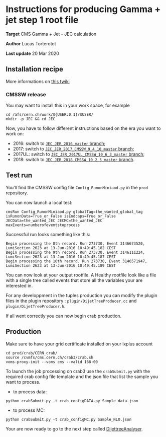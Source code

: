 # Instructions for producing Gamma + jet step 1 root file 

**Target** CMS Gamma + Jet  - JEC calculation

**Author** Lucas Torterotot

**Last update** 20 Mar 2020

## Installation recipe
More informations on [this twiki](https://twiki.cern.ch/twiki/bin/view/CMS/EgammaMiniAODV2)
### CMSSW release
You may want to install this in your work space, for example
```
cd /afs/cern.ch/work/${USER:0:1}/$USER/
mkdir -p JEC && cd JEC
```

Now, you have to follow different instructions based on the era you want to work on:
- 2016: switch to [`JEC_JER_2016_master` branch](https://github.com/lucastorterotot/DijetRootTreeMaker/blob/JEC_JER_2016_master/instructions/GammaJetTree_Instruction.md);
- 2017: switch to [`JEC_JER_2017_CMSSW_9_4_10_master` branch](https://github.com/lucastorterotot/DijetRootTreeMaker/blob/JEC_JER_2017_CMSSW_9_4_10_master/instructions/GammaJetTree_Instruction.md);
- 2017UL: switch to [`JEC_JER_2017UL_CMSSW_10_6_3_master`
branch](https://github.com/lucastorterotot/DijetRootTreeMaker/blob/JEC_JER_2017UL_CMSSW_10_6_3_master,/instructions/GammaJetTree_Instruction.md);
- 2018: switch to [`JEC_JER_2018_CMSSW_10_2_5_master` branch](https://github.com/lucastorterotot/DijetRootTreeMaker/blob/JEC_JER_2018_CMSSW_10_2_5_master/instructions/GammaJetTree_Instruction.md).

## Test run
You'll find the CMSSW config file `Config_RunonMiniaod.py` in the `prod` repository.
    
You can now launch a local test:
```
cmsRun Config_RunonMiniaod.py globalTag=the_wanted_global_tag  isRunonData=True_or_False isEndcaps=True_or_False JECData=the_wanted_JEC JECMC=the_wanted_JEC maxEvents=numberofeventstoprocess
```
Successful run looks something like this:
```
Begin processing the 8th record. Run 273730, Event 3146673520, LumiSection 2623 at 13-Jun-2016 10:49:45.182 CEST
Begin processing the 9th record. Run 273730, Event 3146111224, LumiSection 2623 at 13-Jun-2016 10:49:45.187 CEST
Begin processing the 10th record. Run 273730, Event 3146571947, LumiSection 2623 at 13-Jun-2016 10:49:45.189 CEST
```

You can now look at your output rootfile. A Healthy rootfile look like a file with a single tree called events that store all the variables your are interested in.

For any developpment in the tuples production you can modify the plugin files in the plugin repository : `plugin/DijetTreeProducer.cc` and `plugin/DijetTreeProducer.h`.

If all went correctly you can now begin crab production.

## Production
Make sure to have your grid certificate installed on your lxplus account
```
cd prod/crab/CERN_crab/
source /cvmfs/cms.cern.ch/crab3/crab.sh
voms-proxy-init --voms cms --valid 168:00
```

To launch the job processing on crab3 use the `crabSubmit.py` with the required crab config file template and the json file that list the sample you want to process.
* to process data: 
```
python crabSubmit.py -t crab_configDATA.py Sample_data.json 
```
* to process MC: 
```
python crabSubmit.py -t crab_configMC.py Sample_NLO.json  
```

Your are now ready to go to the next step called [DijettreeAnalyser](https://github.com/lucastorterotot/DijetRootTreeAnalyzer).
